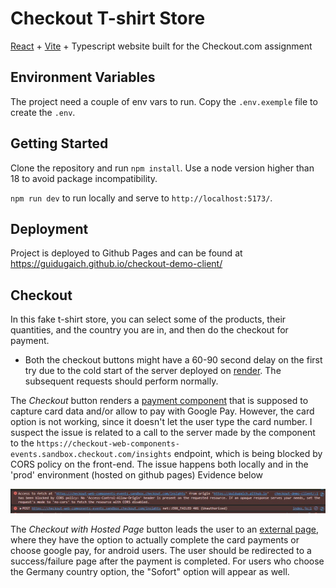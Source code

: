 # Checkout T-shirt Store

[React](https://react.dev/) + [Vite](https://vitejs.dev/) + Typescript website built for the Checkout.com assignment

## Environment Variables

The project need a couple of env vars to run. Copy the `.env.exemple` file to create the `.env`. 

## Getting Started

Clone the repository and run `npm install`. Use a node version higher than 18 to avoid package incompatibility.

`npm run dev` to run locally and serve to `http://localhost:5173/`.

## Deployment

Project is deployed to Github Pages and can be found at https://guidugaich.github.io/checkout-demo-client/

## Checkout

In this fake t-shirt store, you can select some of the products, their quantities, and the country you are in, and then do the checkout for payment.

* Both the checkout buttons might have a 60-90 second delay on the first try due to the cold start of the server deployed on [render](https://render.com). The subsequent requests should perform normally.

The *Checkout* button renders a [payment component](https://www.checkout.com/docs/payments/accept-payments/accept-a-payment-on-your-website-with-payment-components) that is supposed to capture card data and/or allow to pay with Google Pay. However, the card option is not working, since it doesn't let the user type the card number. I suspect the issue is related to a call to the server made by the component to the `https://checkout-web-components-events.sandbox.checkout.com/insights` endpoint, which is being blocked by CORS policy on the front-end. The issue happens both locally and in the 'prod' environment (hosted on github pages) Evidence below

![CORS error](./assets/cors.jpg)

The *Checkout with Hosted Page* button leads the user to an [external page](https://www.checkout.com/docs/payments/accept-payments/accept-a-payment-on-a-hosted-page), where they have the option to actually complete the card payments or choose google pay, for android users. The user should be redirected to a success/failure page after the payment is completed. For users who choose the Germany country option, the "Sofort" option will appear as well.

